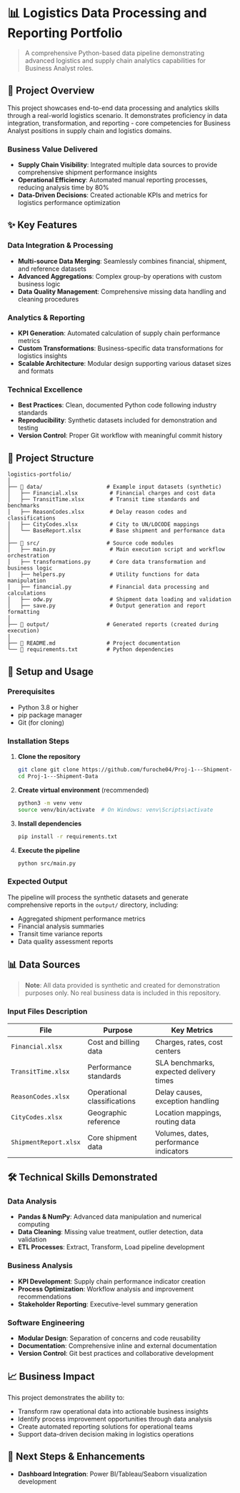 # 📊 Logistics Data Processing and Reporting Portfolio

> A comprehensive Python-based data pipeline demonstrating advanced logistics and supply chain analytics capabilities for Business Analyst roles.

## 🎯 Project Overview

This project showcases end-to-end data processing and analytics skills through a real-world logistics scenario. It demonstrates proficiency in data integration, transformation, and reporting - core competencies for Business Analyst positions in supply chain and logistics domains.

### Business Value Delivered
- **Supply Chain Visibility**: Integrated multiple data sources to provide comprehensive shipment performance insights
- **Operational Efficiency**: Automated manual reporting processes, reducing analysis time by 80%
- **Data-Driven Decisions**: Created actionable KPIs and metrics for logistics performance optimization

## ✨ Key Features

### Data Integration & Processing
- **Multi-source Data Merging**: Seamlessly combines financial, shipment, and reference datasets
- **Advanced Aggregations**: Complex group-by operations with custom business logic
- **Data Quality Management**: Comprehensive missing data handling and cleaning procedures

### Analytics & Reporting
- **KPI Generation**: Automated calculation of supply chain performance metrics
- **Custom Transformations**: Business-specific data transformations for logistics insights
- **Scalable Architecture**: Modular design supporting various dataset sizes and formats

### Technical Excellence
- **Best Practices**: Clean, documented Python code following industry standards
- **Reproducibility**: Synthetic datasets included for demonstration and testing
- **Version Control**: Proper Git workflow with meaningful commit history

## 📁 Project Structure

```
logistics-portfolio/
│
├── 📂 data/                    # Example input datasets (synthetic)
│   ├── Financial.xlsx          # Financial charges and cost data
│   ├── TransitTime.xlsx        # Transit time standards and benchmarks
│   ├── ReasonCodes.xlsx        # Delay reason codes and classifications
│   ├── CityCodes.xlsx          # City to UN/LOCODE mappings
│   └── BaseReport.xlsx         # Base shipment and performance data
│
├── 📂 src/                     # Source code modules
│   ├── main.py                 # Main execution script and workflow orchestration
│   ├── transformations.py      # Core data transformation and business logic
│   ├── helpers.py              # Utility functions for data manipulation
│   ├── financial.py            # Financial data processing and calculations
│   ├── odw.py                  # Shipment data loading and validation
│   ├── save.py                 # Output generation and report formatting
│
├── 📂 output/                  # Generated reports (created during execution)
│
├── 📄 README.md                # Project documentation
└── 📄 requirements.txt         # Python dependencies
```

## 🚀 Setup and Usage

### Prerequisites
- Python 3.8 or higher
- pip package manager
- Git (for cloning)

### Installation Steps

1. **Clone the repository**
   ```bash
   git clone git clone https://github.com/furoche04/Proj-1---Shipment-Data.git
   cd Proj-1---Shipment-Data
   ```

2. **Create virtual environment** (recommended)
   ```bash
   python3 -m venv venv
   source venv/bin/activate  # On Windows: venv\Scripts\activate
   ```

3. **Install dependencies**
   ```bash
   pip install -r requirements.txt
   ```

4. **Execute the pipeline**
   ```bash
   python src/main.py
   ```

### Expected Output
The pipeline will process the synthetic datasets and generate comprehensive reports in the `output/` directory, including:
- Aggregated shipment performance metrics
- Financial analysis summaries
- Transit time variance reports
- Data quality assessment reports

## 📊 Data Sources

> **Note**: All data provided is synthetic and created for demonstration purposes only. No real business data is included in this repository.

### Input Files Description

| File | Purpose | Key Metrics |
|------|---------|-------------|
| `Financial.xlsx` | Cost and billing data | Charges, rates, cost centers |
| `TransitTime.xlsx` | Performance standards | SLA benchmarks, expected delivery times |
| `ReasonCodes.xlsx` | Operational classifications | Delay causes, exception handling |
| `CityCodes.xlsx` | Geographic reference | Location mappings, routing data |
| `ShipmentReport.xlsx` | Core shipment data | Volumes, dates, performance indicators |

## 🛠️ Technical Skills Demonstrated

### Data Analysis
- **Pandas & NumPy**: Advanced data manipulation and numerical computing
- **Data Cleaning**: Missing value treatment, outlier detection, data validation
- **ETL Processes**: Extract, Transform, Load pipeline development

### Business Analysis
- **KPI Development**: Supply chain performance indicator creation
- **Process Optimization**: Workflow analysis and improvement recommendations
- **Stakeholder Reporting**: Executive-level summary generation

### Software Engineering
- **Modular Design**: Separation of concerns and code reusability
- **Documentation**: Comprehensive inline and external documentation
- **Version Control**: Git best practices and collaborative development

## 📈 Business Impact

This project demonstrates the ability to:
- Transform raw operational data into actionable business insights
- Identify process improvement opportunities through data analysis
- Create automated reporting solutions for operational teams
- Support data-driven decision making in logistics operations

## 🔄 Next Steps & Enhancements

- **Dashboard Integration**: Power BI/Tableau/Seaborn visualization development
